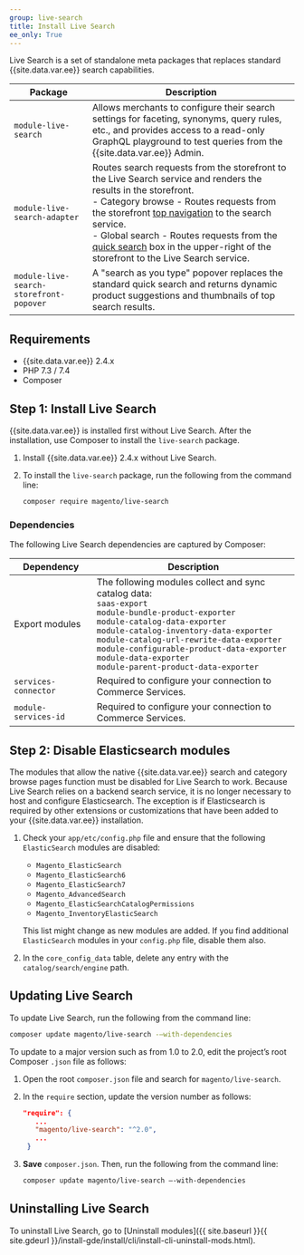 ```yaml
---
group: live-search
title: Install Live Search
ee_only: True
---
```


Live Search is a set of standalone meta packages that replaces standard {{site.data.var.ee}} search capabilities.

|**Package**|**Description**|
|---|---|
|`module-live-search`|Allows merchants to configure their search settings for faceting, synonyms, query rules, etc., and provides access to a read-only GraphQL playground to test queries from the {{site.data.var.ee}} Admin. |
|`module-live-search-adapter`|Routes search requests from the storefront to the Live Search service and renders the results in the storefront. <br />- Category browse - Routes requests from the storefront [top navigation](https://docs.magento.com/user-guide/catalog/navigation-top.html) to the search service.<br />- Global search - Routes requests from the [quick search](https://docs.magento.com/user-guide/catalog/search-quick.html) box in the upper-right of the storefront to the Live Search service.|
|`module-live-search-storefront-popover`|A "search as you type" popover replaces the standard quick search and returns dynamic product suggestions and thumbnails of top search results.|

## Requirements

-  {{site.data.var.ee}} 2.4.x
-  PHP 7.3 / 7.4
-  Composer

## Step 1: Install Live Search

{{site.data.var.ee}} is installed first without Live Search. After the installation, use Composer to install the `live-search` package.

1. Install {{site.data.var.ee}} 2.4.x without Live Search.

1. To install the `live-search` package, run the following from the command line:

   ```bash
   composer require magento/live-search
   ```

### Dependencies

The following Live Search dependencies are captured by Composer:

|**Dependency**|**Description**|
|---|---|
|Export modules|The following modules collect and sync catalog data:<br />`saas-export`<br />`module-bundle-product-exporter`<br />`module-catalog-data-exporter`<br />`module-catalog-inventory-data-exporter`<br />`module-catalog-url-rewrite-data-exporter`<br />`module-configurable-product-data-exporter`<br />`module-data-exporter`<br />`module-parent-product-data-exporter`|
|`services-connector`|Required to configure your connection to Commerce Services.|
|`module-services-id`|Required to configure your connection to Commerce Services.|

## Step 2: Disable Elasticsearch modules

The modules that allow the native {{site.data.var.ee}} search and category browse pages function must be disabled for Live Search to work. Because Live Search relies on a backend search service, it is no longer necessary to host and configure Elasticsearch. The exception is if Elasticsearch is required by other extensions or customizations that have been added to your {{site.data.var.ee}} installation.

1. Check your `app/etc/config.php` file and ensure that the following `ElasticSearch` modules are disabled:

   -  `Magento_ElasticSearch`
   -  `Magento_ElasticSearch6`
   -  `Magento_ElasticSearch7`
   -  `Magento_AdvancedSearch`
   -  `Magento_ElasticSearchCatalogPermissions`
   -  `Magento_InventoryElasticSearch`

   This list might change as new modules are added. If you find additional `ElasticSearch` modules in your `config.php` file, disable them also.

1. In the `core_config_data` table, delete any entry with the `catalog/search/engine` path.

## Updating Live Search

To update Live Search, run the following from the command line:

```bash
composer update magento/live-search -–with-dependencies
```

To update to a major version such as from 1.0 to 2.0, edit the project’s root Composer `.json` file as follows:

1. Open the root `composer.json` file and search for `magento/live-search`.

1. In the `require` section, update the version number as follows:

   ```json
   "require": {
      ...
      "magento/live-search": "^2.0",
      ...
    }
   ```

1. **Save** `composer.json`. Then, run the following from the command line:

   ```bash
   composer update magento/live-search –-with-dependencies
   ```

## Uninstalling Live Search

To uninstall Live Search, go to [Uninstall modules]({{ site.baseurl }}{{ site.gdeurl }}/install-gde/install/cli/install-cli-uninstall-mods.html).
